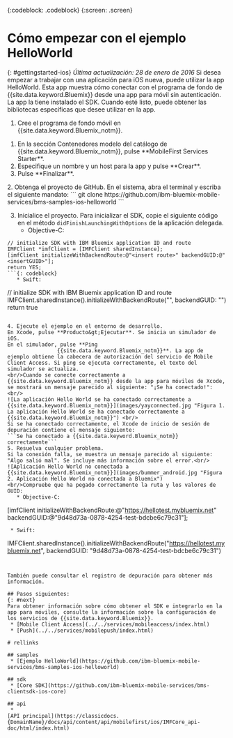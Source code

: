 <!-- Attribute definitions -->
{:codeblock: .codeblock}
{:screen: .screen}

# Cómo empezar con el ejemplo HelloWorld
{: #gettingstarted-ios}
*Última actualización: 28 de enero de 2016*
Si desea empezar a trabajar con una aplicación para iOS nueva, puede utilizar la app HelloWorld. Esta app muestra cómo conectar con el programa de fondo de {{site.data.keyword.Bluemix}} desde una app para móvil sin autenticación. La app la tiene instalado el SDK. Cuando esté listo, puede obtener las bibliotecas específicas que desee utilizar en la app.

1. Cree el programa de fondo móvil en {{site.data.keyword.Bluemix_notm}}.
<ol>
	<li>En la sección Contenedores modelo del catálogo de {{site.data.keyword.Bluemix_notm}}, pulse **MobileFirst Services Starter**.</li>
    <li>Especifique un nombre y un host para la app y pulse **Crear**.</li>
    <li>Pulse **Finalizar**. </li>
</ol>
2. Obtenga el proyecto de GitHub.
En el sistema, abra el terminal y escriba el siguiente mandato:
```
git clone https://github.com/ibm-bluemix-mobile-services/bms-samples-ios-helloworld
```

3. Inicialice el proyecto.
Para inicializar el SDK, copie el siguiente código en el método `didFinishLaunchingWithOptions` de la aplicación delegada.
   * Objective-C:
```
// initialize SDK with IBM Bluemix application ID and route
IMFClient *imfClient = [IMFClient sharedInstance];
[imfClient initializeWithBackendRoute:@"<insert route>" backendGUID:@"<insertGUID>"];
return YES;
```{: codeblock}
   * Swift:
```
// initialize SDK with IBM Bluemix application ID and route
IMFClient.sharedInstance().initializeWithBackendRoute("<insert route>", backendGUID: "<insertGUID>")
return true
```{: codeblock}

4. Ejecute el ejemplo en el entorno de desarrollo.
En Xcode, pulse **Producto&gt;Ejecutar**. Se inicia un simulador de iOS.
En el simulador, pulse **Ping
                {{site.data.keyword.Bluemix_notm}}**. La app de ejemplo obtiene la cabecera de autorización del servicio de Mobile Client Access. Si ping se ejecuta correctamente, el texto del simulador se actualiza.
<br/>Cuando se conecte correctamente a {{site.data.keyword.Bluemix_notm}} desde la app para móviles de Xcode, se mostrará un mensaje parecido al siguiente: "¡Se ha conectado!":<br/>
![La aplicación Hello World se ha conectado correctamente a {{site.data.keyword.Bluemix_notm}}](images/yayconnected.jpg "Figura 1. La aplicación Hello World se ha conectado correctamente a {{site.data.keyword.Bluemix_notm}}") <br/>
Si se ha conectado correctamente, el Xcode de inicio de sesión de depuración contiene el mensaje siguiente:
```Se ha conectado a {{site.data.keyword.Bluemix_notm}} correctamente```
5. Resuelva cualquier problema.
Si la conexión falla, se muestra un mensaje parecido al siguiente: "Algo salió mal". Se incluye más información sobre el error.<br/>
![Aplicación Hello World no conectada a {{site.data.keyword.Bluemix_notm}}](images/bummer_android.jpg "Figura 2. Aplicación Hello World no conectada a Bluemix")
<br/>Compruebe que ha pegado correctamente la ruta y los valores de GUID:
   * Objective-C:
  ```
  [imfClient initializeWithBackendRoute:@"https://hellotest.mybluemix.net"
  backendGUID:@"9d48d73a-0878-4254-test-bdcbe6c79c31"];
  ``` {: codeblock}
   * Swift:
  ```
  IMFClient.sharedInstance().initializeWithBackendRoute("https://hellotest.mybluemix.net", backendGUID: "9d48d73a-0878-4254-test-bdcbe6c79c31")
  ```{: codeblock}


También puede consultar el registro de depuración para obtener más información.

## Pasos siguientes:
{: #next}
Para obtener información sobre cómo obtener el SDK e integrarlo en la app para móviles, consulte la información sobre la configuración de los servicios de {{site.data.keyword.Bluemix}}.
   * [Mobile Client Access](../../services/mobileaccess/index.html)
   * [Push](../../services/mobilepush/index.html)

# rellinks

## samples
   * [Ejemplo HelloWorld](https://github.com/ibm-bluemix-mobile-services/bms-samples-ios-helloworld)

## sdk
   * [Core SDK](https://github.com/ibm-bluemix-mobile-services/bms-clientsdk-ios-core)

## api
   *
[API principal](https://classicdocs.{DomainName}/docs/api/content/api/mobilefirst/ios/IMFCore_api-doc/html/index.html)
